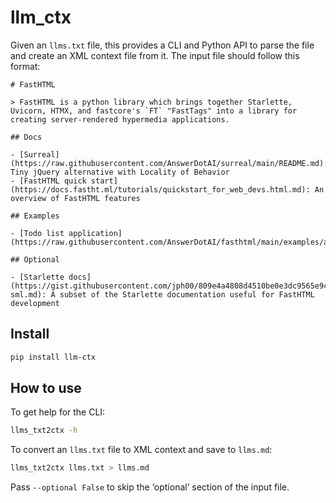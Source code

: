 # llm_ctx


<!-- WARNING: THIS FILE WAS AUTOGENERATED! DO NOT EDIT! -->

Given an `llms.txt` file, this provides a CLI and Python API to parse
the file and create an XML context file from it. The input file should
follow this format:

    # FastHTML

    > FastHTML is a python library which brings together Starlette, Uvicorn, HTMX, and fastcore's `FT` "FastTags" into a library for creating server-rendered hypermedia applications.

    ## Docs

    - [Surreal](https://raw.githubusercontent.com/AnswerDotAI/surreal/main/README.md): Tiny jQuery alternative with Locality of Behavior
    - [FastHTML quick start](https://docs.fastht.ml/tutorials/quickstart_for_web_devs.html.md): An overview of FastHTML features

    ## Examples

    - [Todo list application](https://raw.githubusercontent.com/AnswerDotAI/fasthtml/main/examples/adv_app.py)

    ## Optional

    - [Starlette docs](https://gist.githubusercontent.com/jph00/809e4a4808d4510be0e3dc9565e9cbd3/raw/9b717589ca44cedc8aaf00b2b8cacef922964c0f/starlette-sml.md): A subset of the Starlette documentation useful for FastHTML development

## Install

``` sh
pip install llm-ctx
```

## How to use

To get help for the CLI:

``` sh
llms_txt2ctx -h
```

To convert an `llms.txt` file to XML context and save to `llms.md`:

``` sh
llms_txt2ctx llms.txt > llms.md
```

Pass `--optional False` to skip the ‘optional’ section of the input
file.
